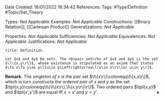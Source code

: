 <div class="topSpace"></div>

Date Created: 16/01/2022 16:34:42
References:
Tags: #Type/Definition #Topic/Set_Theory

Types: <i>Not Applicable</i>
Examples: <i>Not Applicable</i>
Constructions: [[Binary Relation]], [[Cartesian Product]]
Generalizations: <i>Not Applicable</i>

Properties: <i>Not Applicable</i>
Sufficiencies: <i>Not Applicable</i>
Equivalences: <i>Not Applicable</i>
Justifications: <i>Not Applicable</i>

``` ad-Definition
title: Definition.

Let $x$ and $y$ be sets. The <b>pair set</b> of $x$ and $y$ is the set $\l\{x,y\r\}$, whose existence is stipulated as an axiom that states $\fa x\fa y\ex p\l[u\in p\Leftrightarrow\l(u\in x\r)\lor u\in y\r]$.

```

<b>Remark.</b> The <i>singleton of $x$</i> is the pair set $\l\{x\r\}\coloneqq\l\{x,x\r\}$, which in turn constructs the <i>ordered pair</i> of $x$ and $y$ as the set $\tpl{x,y}\coloneqq\l\{\l\{x\r\},\l\{x,y\r\}\r\}$. Two ordered pairs $\tpl{x,y}$ and $\tpl{x',y'}$ are equal iff $x=x'$ and $y=y'$.<span style="float:right;">$\blacklozenge$</span>
